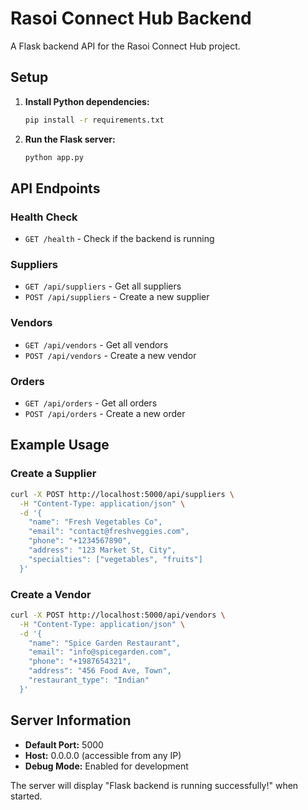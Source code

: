 # Rasoi Connect Hub Backend

A Flask backend API for the Rasoi Connect Hub project.

## Setup

1. **Install Python dependencies:**
   ```bash
   pip install -r requirements.txt
   ```

2. **Run the Flask server:**
   ```bash
   python app.py
   ```

## API Endpoints

### Health Check
- `GET /health` - Check if the backend is running

### Suppliers
- `GET /api/suppliers` - Get all suppliers
- `POST /api/suppliers` - Create a new supplier

### Vendors
- `GET /api/vendors` - Get all vendors
- `POST /api/vendors` - Create a new vendor

### Orders
- `GET /api/orders` - Get all orders
- `POST /api/orders` - Create a new order

## Example Usage

### Create a Supplier
```bash
curl -X POST http://localhost:5000/api/suppliers \
  -H "Content-Type: application/json" \
  -d '{
    "name": "Fresh Vegetables Co",
    "email": "contact@freshveggies.com",
    "phone": "+1234567890",
    "address": "123 Market St, City",
    "specialties": ["vegetables", "fruits"]
  }'
```

### Create a Vendor
```bash
curl -X POST http://localhost:5000/api/vendors \
  -H "Content-Type: application/json" \
  -d '{
    "name": "Spice Garden Restaurant",
    "email": "info@spicegarden.com",
    "phone": "+1987654321",
    "address": "456 Food Ave, Town",
    "restaurant_type": "Indian"
  }'
```

## Server Information

- **Default Port:** 5000
- **Host:** 0.0.0.0 (accessible from any IP)
- **Debug Mode:** Enabled for development

The server will display "Flask backend is running successfully!" when started. 